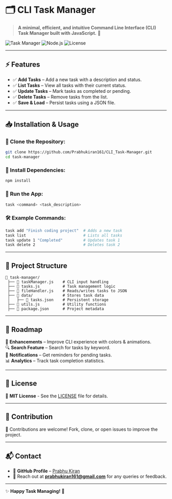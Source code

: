 # 🗂️ CLI Task Manager

> **A minimal, efficient, and intuitive Command Line Interface (CLI) Task Manager built with JavaScript.** 🚀

![Task Manager](https://img.shields.io/badge/Task%20Manager-CLI-blue?style=for-the-badge)
![Node.js](https://img.shields.io/badge/Node.js-v20-green?style=for-the-badge)
![License](https://img.shields.io/badge/License-MIT-blue?style=for-the-badge)

---

## ⚡ Features

- ✅ **Add Tasks** – Add a new task with a description and status.
- ✅ **List Tasks** – View all tasks with their current status.
- ✅ **Update Tasks** – Mark tasks as completed or pending.
- ✅ **Delete Tasks** – Remove tasks from the list.
- ✅ **Save & Load** – Persist tasks using a JSON file.

---

## 📥 Installation & Usage

### 🔹 Clone the Repository:
```bash
git clone https://github.com/Prabhukiran161/CLI_Task-Manager.git
cd task-manager
```

### 🔹 Install Dependencies:
```bash
npm install
```

### 🔹 Run the App:
```bash
task <command> <task_description>
```

### 🛠 Example Commands:
```bash
task add "Finish coding project"  # Adds a new task
task list                         # Lists all tasks
task update 1 "Completed"         # Updates task 1
task delete 2                     # Deletes task 2
```

---

## 🧩 Project Structure

```
📂 task-manager/
 ├── 📜 taskManager.js    # CLI input handling
 ├── 📜 tasks.js          # Task management logic
 ├── 📜 fileHandler.js    # Reads/writes tasks to JSON
 ├── 📂 data/             # Stores task data
 │   ├── 📜 tasks.json    # Persistent storage
 ├── 📜 utils.js          # Utility functions
 ├── 📜 package.json      # Project metadata
```

---

## 🚀 Roadmap

🔄 **Enhancements** – Improve CLI experience with colors & animations.  
🔍 **Search Feature** – Search for tasks by keyword.  
🔔 **Notifications** – Get reminders for pending tasks.  
📊 **Analytics** – Track task completion statistics.  

---

## 📄 License
📜 **MIT License** - See the [LICENSE](LICENSE) file for details.

---

## 🎨 Contribution
🙌 Contributions are welcome! Fork, clone, or open issues to improve the project.

---

## 📬 Contact
- 📂 **GitHub Profile** – [Prabhu Kiran](https://github.com/Prabhukiran161)
- 📧 Reach out at **prabhukiran161@gmail.com** for any queries or feedback.

---

✨ **Happy Task Managing!** 🚀
